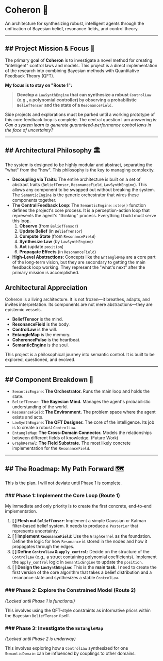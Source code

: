 # Coheron 🧠

An architecture for synthesizing robust, intelligent agents through the unification of Bayesian belief, resonance fields, and control theory.

---
## ## Project Mission & Focus 🎯
The primary goal of **Coheron** is to investigate a novel method for creating "intelligent" control laws and models. This project is a direct implementation of the research into combining Bayesian methods with Quantitative Feedback Theory (QFT).

**My focus is to stay on "Route 1":**

> **Develop a `LawSynthEngine` that can synthesize a robust `ControlLaw` (e.g., a polynomial controller) by observing a probabilistic `BeliefTensor` and the state of a `ResonanceField`.**

Side projects and explorations must be parked until a working prototype of this core feedback loop is complete. The central question I am answering is: *Can a system learn to generate guaranteed-performance control laws in the face of uncertainty?*

---
## ## Architectural Philosophy 🏛️
The system is designed to be highly modular and abstract, separating the "what" from the "how". This philosophy is the key to managing complexity.

* **Decoupling via Traits**: The entire architecture is built on a set of abstract traits (`BeliefTensor`, `ResonanceField`, `LawSynthEngine`). This allows any component to be swapped out without breaking the system. The `SemanticEngine` is the generic orchestrator that wires these components together.
* **The Central Feedback Loop**: The `SemanticEngine::step()` function defines the project's core process. It is a perception-action loop that represents the agent's "thinking" process. Everything I build must serve this loop.
    1.  **Observe** (from `BeliefTensor`)
    2.  **Update Belief** (in `BeliefTensor`)
    3.  **Compute State** (from `ResonanceField`)
    4.  **Synthesize Law** (by `LawSynthEngine`)
    5.  **Act** (update `position`)
    6.  **Propagate Effects** (in `ResonanceField`)
* **High-Level Abstractions**: Concepts like the `EntangleMap` are a core part of the long-term vision, but they are secondary to getting the main feedback loop working. They represent the "what's next" after the primary mission is accomplished.

## Architectural Appreciation

Coheron is a living architecture. It is not frozen—it breathes, adapts, and invites interpretation. Its components are not mere abstractions—they are epistemic vessels.

- **BeliefTensor** is the mind.
- **ResonanceField** is the body.
- **ControlLaw** is the will.
- **EntangleMap** is the memory.
- **CoherencePulse** is the heartbeat.
- **SemanticEngine** is the soul.

This project is a philosophical journey into semantic control. It is built to be explored, questioned, and evolved.

---
## ## Component Breakdown 🧩
* `SemanticEngine`: **The Orchestrator.** Runs the main loop and holds the state.
* `BeliefTensor`: **The Bayesian Mind.** Manages the agent's probabilistic understanding of the world.
* `ResonanceField`: **The Environment.** The problem space where the agent exists and acts.
* `LawSynthEngine`: **The QFT Designer.** The core of the intelligence. Its job is to create a robust `ControlLaw`.
* `EntangleMap`: **The Cross-Domain Connector.** Models the relationships between different fields of knowledge. (Future Work)
* `GraphKernel`: **The Field Substrate.** The most likely concrete implementation for the `ResonanceField`.

---
## ## The Roadmap: My Path Forward 🗺️
This is the plan. I will not deviate until Phase 1 is complete.

### ### Phase 1: Implement the Core Loop (Route 1)
My immediate and only priority is to create the first concrete, end-to-end implementation.

1.  **[ ] Flesh out `BeliefTensor`**: Implement a simple Gaussian or Kalman filter-based belief system. It needs to produce a `Posterior` that represents uncertainty.
2.  **[ ] Implement `ResonanceField`**: Use the `GraphKernel` as the foundation. Define the logic for how `Resonance` is stored in the nodes and how it propagates through the edges.
3.  **[ ] Define `ControlLaw` & `apply_control`**: Decide on the structure of the `ControlLaw` (e.g., a struct containing polynomial coefficients). Implement the `apply_control` logic in `SemanticEngine` to update the `position`.
4.  **[ ] Design the `LawSynthEngine`**: This is the **main task**. I need to create the first version of the core algorithm that takes a belief distribution and a resonance state and synthesizes a stable `ControlLaw`.

### ### Phase 2: Explore the Constrained Model (Route 2)
*(Locked until Phase 1 is functional)*

This involves using the QFT-style constraints as informative priors within the Bayesian `BeliefTensor` itself.

### ### Phase 3: Investigate the `EntangleMap`
*(Locked until Phase 2 is underway)*

This involves exploring how a `ControlLaw` synthesized for one `SemanticDomain` can be influenced by couplings to other domains.